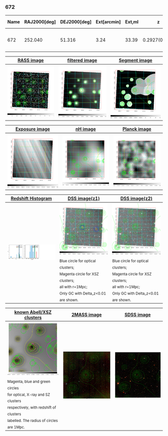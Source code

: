 <div STYLE="page-break-after: always;"></div>

### 672

|Name|RAJ2000[deg]|DEJ2000[deg] |Ext[arcmin]| Ext,ml | z | z_src| C|GC(XSZ,Delta_z<0.01)| GC(OPT,Delta_z<0.01)|GC| R_sig[arcmin] | R500[arcmin] | R500[Mpc]| CRsig[c/s] | CR500[c/s] |L500[1E44 erg/s]|F500[1E-12 erg/s/cm^2]| M500[1E14 Msun]|Tx[keV]|Cnt_sig|Beta|Rc[arcmin]|Comment|Alias|
|---|---|---|---|---|---|------|---|--------|---------|----------|---|---|---|---|---|---|---|---|---|---|---|---|---|---|
|672| 252.040| 51.316| 3.24| 33.39| 0.2927(0.005)| z1, z_xsz| B| F20, SPI| N| F20, N, SPI, W| 10.262| 3.928| 1.032| 0.069(0.020)| 0.063(0.018)| 3.478(0.714)| 1.276(0.262)| 4.22(0.41)| 5.73(0.35)| 114.7| 0.815(-0.156+0.129)| 3.731(-1.064+0.816)| -| t145|

|[RASS image](../image/672/672_img.pdf)|[filtered image](../image/672/672_fil.pdf)|[Segment image](../image/672/672_seg.pdf)|
|-------------------|--------------------|-------------------|
| <img src="../image/672/672_img.png" width="300">  | <img src="../image/672/672_fil.png" width="300">   | <img src="../image/672/672_seg.png" width="300">  |

|[Exposure image](../image/672/672_mex.pdf)| [nH image](../image/672/672_nh.pdf)| [Planck image](../image/672/672_p.pdf)|
|-------------------|--------------------|-------------------|
|<img src="../image/672/672_mex.png" width="300">   | <img src="../image/672/672_nh.png" width="300">    | <img src="../image/672/672_p.png" width="300"> |

|[Redshift Histogram](../image/672/672_zg.pdf) | [DSS image(z1)](../image/672/672_dss_z1.pdf)      |  [DSS image(z2)](../image/672/672_dss_z2.pdf)    |
|-------------------|--------------------|-------------------|
|<img src="../image/672/672_zg.png" width="300"> |<img src="../image/672/672_dss_z1.png" width="300"> <sub><br>Blue circle for optical clusters; <br>Magenta circle for XSZ clusters; <br>all with r=1Mpc; <br>Only GC with Delta_z<0.01 are shown. </sub>| <img src="../image/672/672_dss_z2.png" width="300"><sub><br>Blue circle for optical clusters; <br>Magenta circle for XSZ clusters; <br>all with r=1Mpc; <br>Only GC with Delta_z<0.01 are shown. </sub> |

|[known Abell/XSZ clusters](../image/672/672_gc.pdf) | [2MASS image](../image/672/672_2mass.pdf)      |[SDSS image](../image/672/672_sdss.pdf)   |
|-------------------|-------------------|-------------------|
|<img src=../image/672/672_gc.png width="300"> <br><sub>Magenta, blue and green circles <br>for optical, X-ray and SZ clusters <br>respectively, with redshift of clusters <br>labelled. The radius of circles <br>are 1Mpc.</sub>|<img src="../image/672/672_2mass.png" width="300">  | <img src="../image/672/672_sdss.png" width="300">  |




